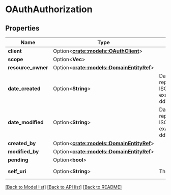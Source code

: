 # OAuthAuthorization

## Properties

Name | Type | Description | Notes
------------ | ------------- | ------------- | -------------
**client** | Option<[**crate::models::OAuthClient**](OAuthClient.md)> |  | [optional]
**scope** | Option<**Vec<String>**> |  | [optional]
**resource_owner** | Option<[**crate::models::DomainEntityRef**](DomainEntityRef.md)> |  | [optional]
**date_created** | Option<**String**> | Date time is represented as an ISO-8601 string. For example: yyyy-MM-ddTHH:mm:ss[.mmm]Z | [optional]
**date_modified** | Option<**String**> | Date time is represented as an ISO-8601 string. For example: yyyy-MM-ddTHH:mm:ss[.mmm]Z | [optional]
**created_by** | Option<[**crate::models::DomainEntityRef**](DomainEntityRef.md)> |  | [optional]
**modified_by** | Option<[**crate::models::DomainEntityRef**](DomainEntityRef.md)> |  | [optional]
**pending** | Option<**bool**> |  | [optional]
**self_uri** | Option<**String**> | The URI for this object | [optional][readonly]

[[Back to Model list]](../README.md#documentation-for-models) [[Back to API list]](../README.md#documentation-for-api-endpoints) [[Back to README]](../README.md)


